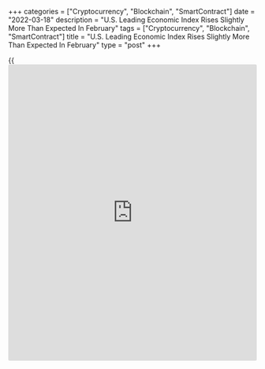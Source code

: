 +++
categories = ["Cryptocurrency", "Blockchain", "SmartContract"]
date = "2022-03-18"
description = "U.S. Leading Economic Index Rises Slightly More Than Expected In February"
tags = ["Cryptocurrency", "Blockchain", "SmartContract"]
title = "U.S. Leading Economic Index Rises Slightly More Than Expected In February"
type = "post"
+++

{{<iframe id="large-banner" src="https://www.bounty.group/#slide=25.0" width="100%" height="600" scrolling="no" style="border: 0px solid rgb(216, 221, 230); border-radius: 3px;">}}

After showing the first decrease in almost a year in the previous month,
the Conference Board released a report on Friday showing its U.S.
leading economic index rose by slightly more than expected in the month
of February.

The Conference Board said its leading economic index increased by 0.3
percent in February after falling by a revised 0.5 percent in January.

Economists had expected the leading economic index to edge up by 0.2
percent compared to the 0.3 percent drop originally reported for the
previous month.

However, Ataman Ozyildirim, Senior Director of Economic Research at the
Conference Board, noted, "The latest results do not reflect the full
impact of the Russian invasion of Ukraine, which could lower the
trajectory for the US LEI and signal slower-than-anticipated economic
growth in the first half of the year."

"The global economic impact of the war on supply chains and soaring
energy, food, and metals prices—coupled with rising interest rates,
existing labor shortages, and high inflation—all pose headwinds to US
economic growth," he added.

The increase by the leading index reflected positive contributions from
seven of the ten indicators, including the interest rate spread, average
weekly manufacturing hours, and average weekly initial jobless claims.

The report also showed the coincident economic index climbed by 0.4
percent in February after rising by 0.3 percent in January.

Meanwhile, the lagging economic index remained unchanged in February
following a 0.7 percent advance in the previous month.

"While the Omicron wave and its economic impact waned in recent months,
the potential for new COVID-19 variants remains," said Ozyildirim.

He added, "Amid these risks, The Conference Board revised its growth
projection for the US [economy][1] down to 3.0 percent year-over-year
GDP growth in 2022— still well above the pre-pandemic growth rate, which
averaged around 2 percent."

For comments and feedback [contact](https://www.playgroundfx.com/contact/): editorial@rtt[news](https://www.letsplayfx.com/blog/forex-news-website/).com

[Economic News][1]

 **What parts of the world are seeing the best (and worst) economic
performances lately? Click[here][2] to check out our [Econ Scorecard][2]
and find out! See up-to-the-moment [ranking](https://www.playgroundfx.com/blog/crypto-exchange-ranking/)s for the best and worst
performers in [GDP][3], [unemployment rate][4], [inflation][2] and much
more.**

   1. www.rtt[news](https://www.letsplayfx.com/blog/forex-news-website/).com/Content/EconomicNews.aspx
   2. www.rtt[news](https://www.letsplayfx.com/blog/forex-news-website/).com/economic-scorecard/world-rank/CPI/highest-performance.aspx
   3. www.rtt[news](https://www.letsplayfx.com/blog/forex-news-website/).com/economic-scorecard/world-rank/GDP/highest-performance.aspx
   4. www.rtt[news](https://www.letsplayfx.com/blog/forex-news-website/).com/economic-scorecard/world-rank/unemployment-rate/lowest-performance.aspx